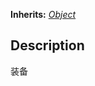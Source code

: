 **Inherits:** _[Object](https://docs.godotengine.org/en/stable/classes/class_object.html)_  
## Description  
 
 装备
  
